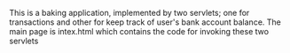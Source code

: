 This is a baking application, implemented by two servlets; one for transactions and other for keep track of user's bank account balance. The main page is intex.html which contains the code for invoking these two servlets
